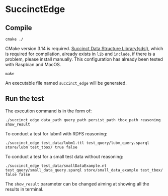 # SuccinctEdge

## Compile

    cmake ./

CMake version 3.14 is required. [Succinct Data Structure Library(sdsl)](https://github.com/simongog/sdsl-lite), which is required for compilation, already exists in `lib` and `ìnclude`, if there is a problem, please install manually. This configuration has already been tested with Raspbian and MacOS. <br>

    make
    
An executable file named `succinct_edge` will be generated.

## Run the test

The execution command is in the form of:

    ./succinct_edge data_path query_path persist_path tbox_path reasoning show_result


To conduct a test for lubm1 with RDFS reasoning:
        
    ./succinct_edge test_data/lubm1.ttl test_query/lubm_query.sparql store/lubm test_tbox/ true false

To conduct a test for a small test data without reasoning:
        
    ./succinct_edge test_data/smallDataExample.nt test_query/small_data_query.sparql store/small_data_example test_tbox/ false false
        
The `show_result` parameter can be changed aiming at showing all the results in terminal.
